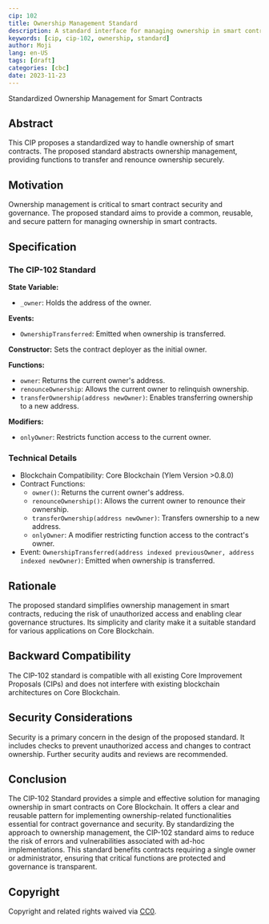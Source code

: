 ```yaml
---
cip: 102
title: Ownership Management Standard
description: A standard interface for managing ownership in smart contracts.
keywords: [cip, cip-102, ownership, standard]
author: Moji
lang: en-US
tags: [draft]
categories: [cbc]
date: 2023-11-23
---
```


Standardized Ownership Management for Smart Contracts

<!--truncate-->

## Abstract

This CIP proposes a standardized way to handle ownership of smart contracts. The proposed standard abstracts ownership management, providing functions to transfer and renounce ownership securely.

## Motivation

Ownership management is critical to smart contract security and governance. The proposed standard aims to provide a common, reusable, and secure pattern for managing ownership in smart contracts.

## Specification

### The CIP-102 Standard

**State Variable:**
- `_owner`: Holds the address of the owner.

**Events:**
- `OwnershipTransferred`: Emitted when ownership is transferred.

**Constructor:**
Sets the contract deployer as the initial owner.

**Functions:**
- `owner`: Returns the current owner's address.
- `renounceOwnership`: Allows the current owner to relinquish ownership.
- `transferOwnership(address newOwner)`: Enables transferring ownership to a new address.

**Modifiers:**
- `onlyOwner`: Restricts function access to the current owner.

### Technical Details

- Blockchain Compatibility: Core Blockchain (Ylem Version >0.8.0)
- Contract Functions:
    - `owner()`: Returns the current owner's address.
    - `renounceOwnership()`: Allows the current owner to renounce their ownership.
    - `transferOwnership(address newOwner)`: Transfers ownership to a new address.
    - `onlyOwner`: A modifier restricting function access to the contract's owner.
- Event: `OwnershipTransferred(address indexed previousOwner, address indexed newOwner)`: Emitted when ownership is transferred.

## Rationale

The proposed standard simplifies ownership management in smart contracts, reducing the risk of unauthorized access and enabling clear governance structures. Its simplicity and clarity make it a suitable standard for various applications on Core Blockchain.

## Backward Compatibility

The CIP-102 standard is compatible with all existing Core Improvement Proposals (CIPs) and does not interfere with existing blockchain architectures on Core Blockchain.

## Security Considerations

Security is a primary concern in the design of the proposed standard. It includes checks to prevent unauthorized access and changes to contract ownership. Further security audits and reviews are recommended.

## Conclusion

The CIP-102 Standard provides a simple and effective solution for managing ownership in smart contracts on Core Blockchain. It offers a clear and reusable pattern for implementing ownership-related functionalities essential for contract governance and security. By standardizing the approach to ownership management, the CIP-102 standard aims to reduce the risk of errors and vulnerabilities associated with ad-hoc implementations. This standard benefits contracts requiring a single owner or administrator, ensuring that critical functions are protected and governance is transparent.

## Copyright

Copyright and related rights waived via [CC0](https://creativecommons.org/publicdomain/zero/1.0/).
